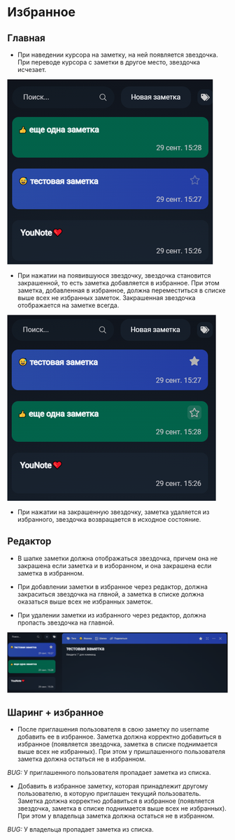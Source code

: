 # Избранное

## Главная

* При наведении курсора на заметку, на ней появляется звездочка. При переводе курсора с заметки в другое место, звездочка исчезает.

![](img/image.png)

* При нажатии на появившуюся звездочку, звездочка становится закрашенной, то есть заметка добавляется в избранное. При этом заметка, добавленная в избранное, должна переместиться в списке выше всех не избранных заметок. Закрашенная звездочка отображается на заметке всегда.

![](img/image2.png)

* При нажатии на закрашенную звездочку, заметка удаляется из избранного, звездочка возвращается в исходное состояние.

## Редактор

* В шапке заметки должна отображаться звездочка, причем она не закрашена если заметка и в изборанном, и она закрашена если заметка в избранном.

* При добавлении заметки в избранное через редактор, должна закраситься звездочка на глвной, а заметка в списке должна оказаться выше всех не избранных заметок.

* При удалении заметки из избранного через редактор, должна пропасть звездочка на главной.

![](img/image3.png)

## Шаринг + избранное

* После приглашения пользователя в свою заметку по username добавить ее в избранное. Заметка должна корректно добавиться в избранное (появляется звездочка, заметка в списке поднимается выше всех не избранных). При этом у пришлашенного пользователя заметка должна остаться не в избранном.

*BUG:* У приглашенного пользователя пропадает заметка из списка.

* Добавить в избранное заметку, которая принадлежит другому пользователю, в которую приглашен текущий пользователь. Заметка должна корректно добавиться в избранное (появляется звездочка, заметка в списке поднимается выше всех не избранных). При этом у владельца заметка должна остаться не в избранном.

*BUG:* У владельца пропадает заметка из списка.
